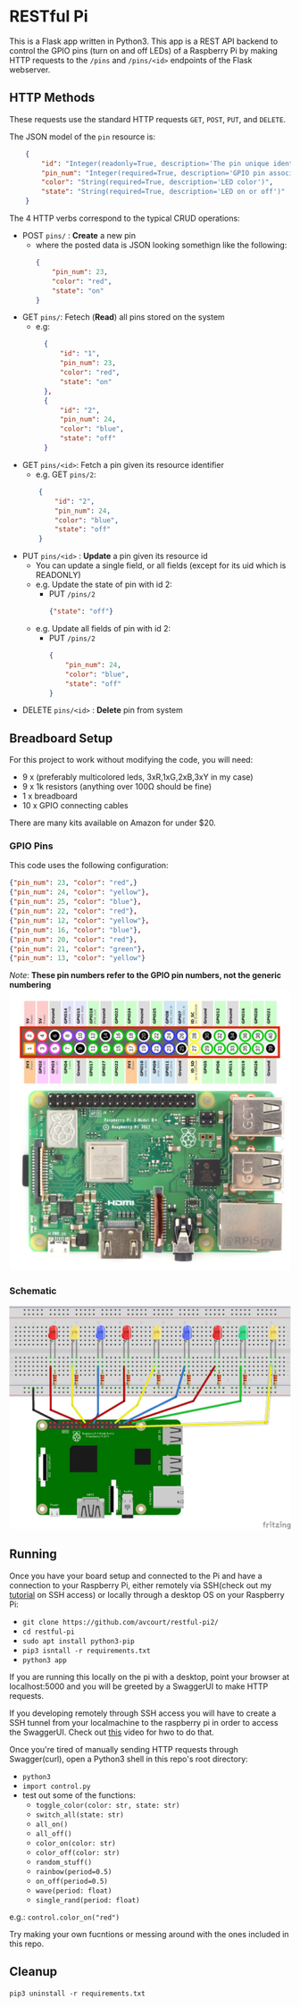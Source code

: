 # RESTful Pi
This is a Flask app written in Python3. This app is a REST API backend to control the GPIO pins (turn on and off LEDs) of a Raspberry Pi by making HTTP requests to the `/pins` and `/pins/<id>` endpoints of the Flask webserver.

## HTTP Methods
These requests use the standard HTTP requests `GET`, `POST`, `PUT`, and `DELETE`.

The JSON model of the `pin` resource is:
```json 
    {
        "id": "Integer(readonly=True, description='The pin unique identifier')",
        "pin_num": "Integer(required=True, description='GPIO pin associated with this endpoint')",
        "color": "String(required=True, description='LED color')",
        "state": "String(required=True, description='LED on or off')"
    }
```

The 4 HTTP verbs correspond to the typical CRUD operations:
- POST `pins/` : **Create** a new pin
    - where the posted data is JSON looking somethign like the following:
        ```json
        {
            "pin_num": 23,
            "color": "red",
            "state": "on"
        }
        ```
- GET `pins/`: Fetech (**Read**) all pins stored on the system
    - e.g:
      ```json
        {
            "id": "1",
            "pin_num": 23,
            "color": "red",
            "state": "on"
        },
        {
            "id": "2",
            "pin_num": 24,
            "color": "blue",
            "state": "off"
        }
        ```
 - GET `pins/<id>`: Fetch a pin given its resource identifier
    - e.g. GET `pins/2`:
    ```json
        {
            "id": "2",
            "pin_num": 24,
            "color": "blue",
            "state": "off"
        }
    ```
 - PUT `pins/<id>` : **Update** a pin given its resource id
    - You can update a single field, or all fields (except for its uid which is READONLY)
    - e.g. Update the state of pin with id 2:
        - PUT `/pins/2` 
            ```json
            {"state": "off"}
            ```
     - e.g. Update all fields of pin with id 2:
        - PUT `/pins/2` 
            ```json
            {
                "pin_num": 24,
                "color": "blue",
                "state": "off"
            }
            ```
 - DELETE `pins/<id>` : **Delete** pin<id> from system
    
## Breadboard Setup
For this project to work without modifying the code, you will need:
- 9 x (preferably multicolored leds, 3xR,1xG,2xB,3xY in my case)
- 9 x 1k resistors (anything over 100Ω should be fine)
- 1 x breadboard
- 10 x GPIO connecting cables

There are many kits available on Amazon for under $20.
    
### GPIO Pins
This code uses the following configuration:
```json
{"pin_num": 23, "color": "red",}
{"pin_num": 24, "color": "yellow"},
{"pin_num": 25, "color": "blue"},
{"pin_num": 22, "color": "red"},
{"pin_num": 12, "color": "yellow"},
{"pin_num": 16, "color": "blue"},
{"pin_num": 20, "color": "red"},
{"pin_num": 21, "color": "green"},
{"pin_num": 13, "color": "yellow"}
```
*Note*: **These pin numbers refer to the GPIO pin numbers, not the generic numbering**
![GPIO](img/rpi_gpio.jpg)

### Schematic
![Schematic](img/schematic.png)

## Running
Once you have your board setup and connected to the Pi and have a connection to your Raspberry Pi, either remotely via SSH(check out my [tutorial](https://www.youtube.com/watch?v=Lr3LLpVBSUk) on SSH access) or locally through a desktop OS on your Raspberry Pi:
- `git clone https://github.com/avcourt/restful-pi2/`
- `cd restful-pi`
- `sudo apt install python3-pip`
- `pip3 isntall -r requirements.txt`
- `python3 app`

If you are running this locally on the pi with a desktop, point your browser at localhost:5000 and you will be greeted by a SwaggerUI to make HTTP requests.

If you developing remotely through SSH access you will have to create a SSH tunnel from your localmachine to the raspberry pi in order to access the SwaggerUI. Check out [this](video) video for hwo to do that.

Once you're tired of manually sending HTTP requests through Swagger(curl), open a Python3 shell in this repo's root directory:
- `python3`
- `import control.py`
- test out some of the functions:
    - `toggle_color(color: str, state: str)`
    - `switch_all(state: str)`
    - `all_on()`
    - `all_off()`
    - `color_on(color: str)`
    - `color_off(color: str)`
    - `random_stuff()`
    - `rainbow(period=0.5)`
    - `on_off(period=0.5)`
    - `wave(period: float)`
    - `single_rand(period: float)`

e.g.:
`control.color_on("red")`

Try making your own fucntions or messing around with the ones included in this repo.

## Cleanup
`pip3 uninstall -r requirements.txt`

